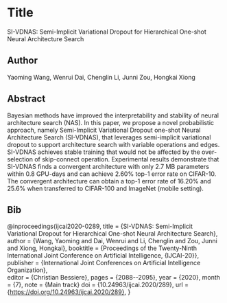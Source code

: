 # Title
SI-VDNAS: Semi-Implicit Variational Dropout for Hierarchical One-shot Neural Architecture Search

## Author
Yaoming Wang, Wenrui Dai, Chenglin Li, Junni Zou, Hongkai Xiong

## Abstract
Bayesian methods have improved the interpretability and stability of neural architecture search (NAS). In this paper, we propose a novel probabilistic approach, namely Semi-Implicit Variational Dropout one-shot Neural Architecture Search (SI-VDNAS), that leverages semi-implicit variational dropout to support architecture search with variable operations and edges. SI-VDNAS achieves stable training that would not be affected by the over-selection of skip-connect operation. Experimental results demonstrate that SI-VDNAS finds a convergent architecture with only 2.7 MB parameters within 0.8 GPU-days and can achieve 2.60% top-1 error rate on CIFAR-10. The convergent architecture can obtain a top-1 error rate of 16.20% and 25.6% when transferred to CIFAR-100 and ImageNet (mobile setting).

## Bib
@inproceedings{ijcai2020-0289,
  title     = {SI-VDNAS: Semi-Implicit Variational Dropout for Hierarchical One-shot Neural Architecture Search},
  author    = {Wang, Yaoming and Dai, Wenrui and Li, Chenglin and Zou, Junni and Xiong, Hongkai},
  booktitle = {Proceedings of the Twenty-Ninth International Joint Conference on
               Artificial Intelligence, {IJCAI-20}},
  publisher = {International Joint Conferences on Artificial Intelligence Organization},             
  editor    = {Christian Bessiere},	
  pages     = {2088--2095},
  year      = {2020},
  month     = {7},
  note      = {Main track}
  doi       = {10.24963/ijcai.2020/289},
  url       = {https://doi.org/10.24963/ijcai.2020/289},
}
